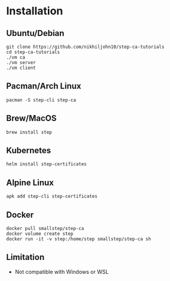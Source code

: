 # Installation

## Ubuntu/Debian

```
git clone https://github.com/nikhiljohn10/step-ca-tutorials
cd step-ca-tutorials
./vm ca
./vm server
./vm client
```

## Pacman/Arch Linux

```
pacman -S step-cli step-ca
```

## Brew/MacOS

```
brew install step
```

## Kubernetes

```
helm install step-certificates
```

## Alpine Linux

```
apk add step-cli step-certificates
```

## Docker

```
docker pull smallstep/step-ca
docker volume create step
docker run -it -v step:/home/step smallstep/step-ca sh
```

## Limitation

- Not compatible with Windows or WSL